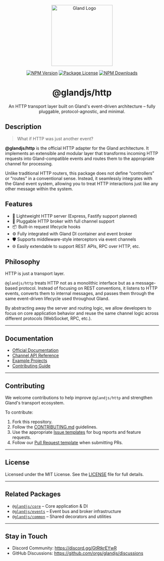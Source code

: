 <p align="center">
  <a href="#" target="blank"><img src="https://github.com/glandjs/glandjs.github.io/blob/main/public/logo.png" width="200" alt="Gland Logo" /></a>
</p>

<p align="center">
  <a href="https://npmjs.com/package/@glandjs/http" target="_blank"><img src="https://img.shields.io/npm/v/@glandjs/http.svg" alt="NPM Version" /></a>
  <a href="https://npmjs.com/package/@glandjs/http" target="_blank"><img src="https://img.shields.io/npm/l/@glandjs/http.svg" alt="Package License" /></a>
  <a href="https://npmjs.com/package/@glandjs/http" target="_blank"><img src="https://img.shields.io/npm/dm/@glandjs/http.svg" alt="NPM Downloads" /></a>
</p>

<h1 align="center">@glandjs/http</h1>

<p align="center">An HTTP transport layer built on Gland's event-driven architecture – fully pluggable, protocol-agnostic, and minimal.</p>

## Description

> What if HTTP was just another event?

**@glandjs/http** is the official HTTP adapter for the Gland architecture. It implements an extensible and modular layer that transforms incoming HTTP requests into Gland-compatible events and routes them to the appropriate channel for processing.

Unlike traditional HTTP routers, this package does not define “controllers” or “routes” in a conventional sense. Instead, it seamlessly integrates with the Gland event system, allowing you to treat HTTP interactions just like any other message within the system.

## Features

- 🚦 Lightweight HTTP server (Express, Fastify support planned)
- 🔌 Pluggable HTTP broker with full channel support
- 📦 Built-in request lifecycle hooks
- ⚙️ Fully integrated with Gland DI container and event broker
- 🛡️ Supports middleware-style interceptors via event channels
- 🌐 Easily extendable to support REST APIs, RPC over HTTP, etc.

## Philosophy

HTTP is just a transport layer.

`@glandjs/http` treats HTTP not as a monolithic interface but as a message-based protocol. Instead of focusing on REST conventions, it listens to HTTP events, converts them to internal messages, and passes them through the same event-driven lifecycle used throughout Gland.

By abstracting away the server and routing logic, we allow developers to focus on core application behavior and reuse the same channel logic across different protocols (WebSocket, RPC, etc.).

---

## Documentation

- [Official Documentation](#)
- [Channel API Reference](#)
- [Example Projects](#)
- [Contributing Guide](./docs/CONTRIBUTING.md)

---

## Contributing

We welcome contributions to help improve `@glandjs/http` and strengthen Gland's transport ecosystem.

To contribute:

1. Fork this repository.
2. Follow the [CONTRIBUTING.md](./docs/CONTRIBUTING.md) guidelines.
3. Use the appropriate [Issue templates](./.github/ISSUE_TEMPLATE) for bug reports and feature requests.
4. Follow our [Pull Request template](./.github/PULL_REQUEST_TEMPLATE.md) when submitting PRs.

---

## License

Licensed under the MIT License. See the [LICENSE](./LICENSE) file for full details.

---

## Related Packages

- [`@glandjs/core`](https://npmjs.com/package/@glandjs/core) – Core application & DI
- [`@glandjs/events`](https://npmjs.com/package/@glandjs/events) – Event bus and broker infrastructure
- [`@glandjs/common`](https://npmjs.com/package/@glandjs/common) – Shared decorators and utilities

---

## Stay in Touch

- Discord Community: https://discord.gg/GtRtkrEYwR
- GitHub Discussions: https://github.com/orgs/glandjs/discussions
